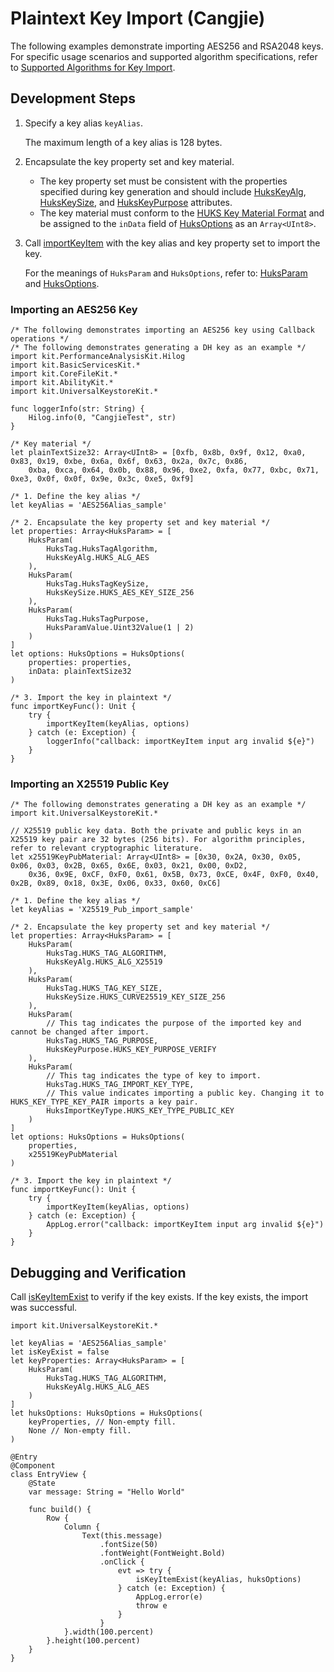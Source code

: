 # Plaintext Key Import (Cangjie)

The following examples demonstrate importing AES256 and RSA2048 keys. For specific usage scenarios and supported algorithm specifications, refer to [Supported Algorithms for Key Import](./cj-huks-key-import-overview.md#supported-algorithms).

## Development Steps

1. Specify a key alias `keyAlias`.

   The maximum length of a key alias is 128 bytes.

2. Encapsulate the key property set and key material.

   - The key property set must be consistent with the properties specified during key generation and should include [HuksKeyAlg](../../../../API_Reference/source_en/UniversalKeystoreKit/cj-apis-security_huks.md#class-hukskeyalg), [HuksKeySize](../../../../API_Reference/source_en/UniversalKeystoreKit/cj-apis-security_huks.md#class-hukskeysize), and [HuksKeyPurpose](../../../../API_Reference/source_en/UniversalKeystoreKit/cj-apis-security_huks.md#class-hukskeypurpose) attributes.
   - The key material must conform to the [HUKS Key Material Format](./cj-huks-concepts.md#key-material-format) and be assigned to the `inData` field of [HuksOptions](../../../../API_Reference/source_en/UniversalKeystoreKit/cj-apis-security_huks.md#class-huksoptions) as an `Array<UInt8>`.

3. Call [importKeyItem](../../../../API_Reference/source_en/UniversalKeystoreKit/cj-apis-security_huks.md#func-importkeyitemstring-huksoptions) with the key alias and key property set to import the key.

   For the meanings of `HuksParam` and `HuksOptions`, refer to: [HuksParam](../../../../API_Reference/source_en/UniversalKeystoreKit/cj-apis-security_huks.md#class-huksparam) and [HuksOptions](../../../../API_Reference/source_en/UniversalKeystoreKit/cj-apis-security_huks.md#class-huksoptions).

### Importing an AES256 Key

<!-- compile -->

```cangjie
/* The following demonstrates importing an AES256 key using Callback operations */
/* The following demonstrates generating a DH key as an example */
import kit.PerformanceAnalysisKit.Hilog
import kit.BasicServicesKit.*
import kit.CoreFileKit.*
import kit.AbilityKit.*
import kit.UniversalKeystoreKit.*

func loggerInfo(str: String) {
    Hilog.info(0, "CangjieTest", str)
}

/* Key material */
let plainTextSize32: Array<UInt8> = [0xfb, 0x8b, 0x9f, 0x12, 0xa0, 0x83, 0x19, 0xbe, 0x6a, 0x6f, 0x63, 0x2a, 0x7c, 0x86,
    0xba, 0xca, 0x64, 0x0b, 0x88, 0x96, 0xe2, 0xfa, 0x77, 0xbc, 0x71, 0xe3, 0x0f, 0x0f, 0x9e, 0x3c, 0xe5, 0xf9]

/* 1. Define the key alias */
let keyAlias = 'AES256Alias_sample'

/* 2. Encapsulate the key property set and key material */
let properties: Array<HuksParam> = [
    HuksParam(
        HuksTag.HuksTagAlgorithm,
        HuksKeyAlg.HUKS_ALG_AES
    ),
    HuksParam(
        HuksTag.HuksTagKeySize,
        HuksKeySize.HUKS_AES_KEY_SIZE_256
    ),
    HuksParam(
        HuksTag.HuksTagPurpose,
        HuksParamValue.Uint32Value(1 | 2)
    )
]
let options: HuksOptions = HuksOptions(
    properties: properties,
    inData: plainTextSize32
)

/* 3. Import the key in plaintext */
func importKeyFunc(): Unit {
    try {
        importKeyItem(keyAlias, options)
    } catch (e: Exception) {
        loggerInfo("callback: importKeyItem input arg invalid ${e}")
    }
}
```

### Importing an X25519 Public Key

<!-- compile -->

```cangjie
/* The following demonstrates generating a DH key as an example */
import kit.UniversalKeystoreKit.*

// X25519 public key data. Both the private and public keys in an X25519 key pair are 32 bytes (256 bits). For algorithm principles, refer to relevant cryptographic literature.
let x25519KeyPubMaterial: Array<UInt8> = [0x30, 0x2A, 0x30, 0x05, 0x06, 0x03, 0x2B, 0x65, 0x6E, 0x03, 0x21, 0x00, 0xD2,
    0x36, 0x9E, 0xCF, 0xF0, 0x61, 0x5B, 0x73, 0xCE, 0x4F, 0xF0, 0x40, 0x2B, 0x89, 0x18, 0x3E, 0x06, 0x33, 0x60, 0xC6]

/* 1. Define the key alias */
let keyAlias = 'X25519_Pub_import_sample'

/* 2. Encapsulate the key property set and key material */
let properties: Array<HuksParam> = [
    HuksParam(
        HuksTag.HUKS_TAG_ALGORITHM,
        HuksKeyAlg.HUKS_ALG_X25519
    ),
    HuksParam(
        HuksTag.HUKS_TAG_KEY_SIZE,
        HuksKeySize.HUKS_CURVE25519_KEY_SIZE_256
    ),
    HuksParam(
        // This tag indicates the purpose of the imported key and cannot be changed after import.
        HuksTag.HUKS_TAG_PURPOSE,
        HuksKeyPurpose.HUKS_KEY_PURPOSE_VERIFY
    ),
    HuksParam(
        // This tag indicates the type of key to import.
        HuksTag.HUKS_TAG_IMPORT_KEY_TYPE,
        // This value indicates importing a public key. Changing it to HUKS_KEY_TYPE_KEY_PAIR imports a key pair.
        HuksImportKeyType.HUKS_KEY_TYPE_PUBLIC_KEY
    )
]
let options: HuksOptions = HuksOptions(
    properties,
    x25519KeyPubMaterial
)

/* 3. Import the key in plaintext */
func importKeyFunc(): Unit {
    try {
        importKeyItem(keyAlias, options)
    } catch (e: Exception) {
        AppLog.error("callback: importKeyItem input arg invalid ${e}")
    }
}
```

## Debugging and Verification

Call [isKeyItemExist](../../../../API_Reference/source_en/UniversalKeystoreKit/cj-apis-security_huks.md#func-iskeyitemexiststring-huksoptions) to verify if the key exists. If the key exists, the import was successful.

<!-- compile -->

```cangjie
import kit.UniversalKeystoreKit.*

let keyAlias = 'AES256Alias_sample'
let isKeyExist = false
let keyProperties: Array<HuksParam> = [
    HuksParam(
        HuksTag.HUKS_TAG_ALGORITHM,
        HuksKeyAlg.HUKS_ALG_AES
    )
]
let huksOptions: HuksOptions = HuksOptions(
    keyProperties, // Non-empty fill.
    None // Non-empty fill.
)

@Entry
@Component
class EntryView {
    @State
    var message: String = "Hello World"

    func build() {
        Row {
            Column {
                Text(this.message)
                    .fontSize(50)
                    .fontWeight(FontWeight.Bold)
                    .onClick {
                        evt => try {
                            isKeyItemExist(keyAlias, huksOptions)
                        } catch (e: Exception) {
                            AppLog.error(e)
                            throw e
                        }
                    }
            }.width(100.percent)
        }.height(100.percent)
    }
}
```